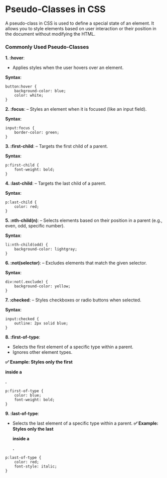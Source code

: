 # Pseudo-Classes in CSS
A pseudo-class in CSS is used to define a special state of an element. It allows you to style elements based on user interaction or their position in the document without modifying the HTML.

### Commonly Used Pseudo-Classes
__1. :hover__:
- Applies styles when the user hovers over an element.

**Syntax**:
```
button:hover {
    background-color: blue;
    color: white;
}
```

__2. :focus__:
– Styles an element when it is focused (like an input field).

__Syntax__:
```
input:focus {
    border-color: green;
}
```

__3. :first-child__:
– Targets the first child of a parent.

__Syntax__:
```
p:first-child {
    font-weight: bold;
}
```

__4. :last-child__:
– Targets the last child of a parent.

__Syntax__:
```
p:last-child {
    color: red;
}
```

__5. :nth-child(n)__:
– Selects elements based on their position in a parent (e.g., even, odd, specific number).

__Syntax__:
```
li:nth-child(odd) {
    background-color: lightgray;
}
```

__6. :not(selector)__: 
– Excludes elements that match the given selector.

__Syntax__:
```
div:not(.exclude) {
    background-color: yellow;
}
```
__7. :checked__:
– Styles checkboxes or radio buttons when selected.

__Syntax__:
```
input:checked {
    outline: 2px solid blue;
}
```

__8. :first-of-type__:
- Selects the first element of a specific type within a parent.
- Ignores other element types.

__✅ Example: Styles only the first <p> inside a <div>.__
```
p:first-of-type {
    color: blue;
    font-weight: bold;
}
```

__9. :last-of-type__:
- Selects the last element of a specific type within a parent.
__✅ Example: Styles only the last <p> inside a <div>.__
```
p:last-of-type {
    color: red;
    font-style: italic;
}
```